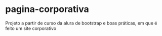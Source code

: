 # pagina-corporativa
Projeto a partir de curso da alura de bootstrap e boas práticas, em que é feito um site corporativo
